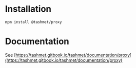 # Installation

```
npm install @tashmet/proxy
```

# Documentation

See [https://tashmet.gitbook.io/tashmet/documentation/proxy](https://tashmet.gitbook.io/tashmet/documentation/proxy)
